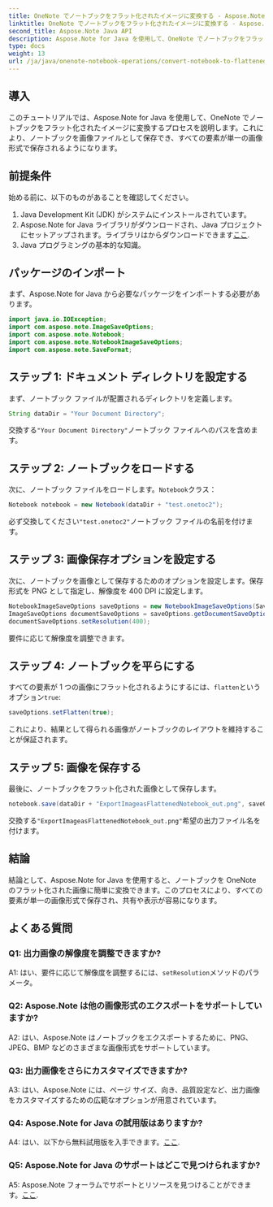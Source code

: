 ```yaml
---
title: OneNote でノートブックをフラット化されたイメージに変換する - Aspose.Note
linktitle: OneNote でノートブックをフラット化されたイメージに変換する - Aspose.Note
second_title: Aspose.Note Java API
description: Aspose.Note for Java を使用して、OneNote でノートブックをフラット化された画像に変換する方法を学習します。すべての要素を 1 つの画像ファイルに簡単に保存できます。
type: docs
weight: 13
url: /ja/java/onenote-notebook-operations/convert-notebook-to-flattened-image/
---
```

## 導入

このチュートリアルでは、Aspose.Note for Java を使用して、OneNote でノートブックをフラット化されたイメージに変換するプロセスを説明します。これにより、ノートブックを画像ファイルとして保存でき、すべての要素が単一の画像形式で保存されるようになります。

## 前提条件

始める前に、以下のものがあることを確認してください。

1. Java Development Kit (JDK) がシステムにインストールされています。
2.  Aspose.Note for Java ライブラリがダウンロードされ、Java プロジェクトにセットアップされます。ライブラリはからダウンロードできます[ここ](https://releases.aspose.com/note/java/).
3. Java プログラミングの基本的な知識。

## パッケージのインポート

まず、Aspose.Note for Java から必要なパッケージをインポートする必要があります。

```java
import java.io.IOException;
import com.aspose.note.ImageSaveOptions;
import com.aspose.note.Notebook;
import com.aspose.note.NotebookImageSaveOptions;
import com.aspose.note.SaveFormat;
```

## ステップ 1: ドキュメント ディレクトリを設定する

まず、ノートブック ファイルが配置されるディレクトリを定義します。

```java
String dataDir = "Your Document Directory";
```

交換する`"Your Document Directory"`ノートブック ファイルへのパスを含めます。

## ステップ 2: ノートブックをロードする

次に、ノートブック ファイルをロードします。`Notebook`クラス：

```java
Notebook notebook = new Notebook(dataDir + "test.onetoc2");
```

必ず交換してください`"test.onetoc2"`ノートブック ファイルの名前を付けます。

## ステップ 3: 画像保存オプションを設定する

次に、ノートブックを画像として保存するためのオプションを設定します。保存形式を PNG として指定し、解像度を 400 DPI に設定します。

```java
NotebookImageSaveOptions saveOptions = new NotebookImageSaveOptions(SaveFormat.Png);
ImageSaveOptions documentSaveOptions = saveOptions.getDocumentSaveOptions();
documentSaveOptions.setResolution(400);
```

要件に応じて解像度を調整できます。

## ステップ 4: ノートブックを平らにする

すべての要素が 1 つの画像にフラット化されるようにするには、`flatten`というオプション`true`:

```java
saveOptions.setFlatten(true);
```

これにより、結果として得られる画像がノートブックのレイアウトを維持することが保証されます。

## ステップ 5: 画像を保存する

最後に、ノートブックをフラット化された画像として保存します。

```java
notebook.save(dataDir + "ExportImageasFlattenedNotebook_out.png", saveOptions);
```

交換する`"ExportImageasFlattenedNotebook_out.png"`希望の出力ファイル名を付けます。

## 結論

結論として、Aspose.Note for Java を使用すると、ノートブックを OneNote のフラット化された画像に簡単に変換できます。このプロセスにより、すべての要素が単一の画像形式で保存され、共有や表示が容易になります。

## よくある質問

### Q1: 出力画像の解像度を調整できますか?

 A1: はい、要件に応じて解像度を調整するには、`setResolution`メソッドのパラメータ。

### Q2: Aspose.Note は他の画像形式のエクスポートをサポートしていますか?

A2: はい、Aspose.Note はノートブックをエクスポートするために、PNG、JPEG、BMP などのさまざまな画像形式をサポートしています。

### Q3: 出力画像をさらにカスタマイズできますか?

A3: はい、Aspose.Note には、ページ サイズ、向き、品質設定など、出力画像をカスタマイズするための広範なオプションが用意されています。

### Q4: Aspose.Note for Java の試用版はありますか?

 A4: はい、以下から無料試用版を入手できます。[ここ](https://releases.aspose.com/).

### Q5: Aspose.Note for Java のサポートはどこで見つけられますか?

 A5: Aspose.Note フォーラムでサポートとリソースを見つけることができます。[ここ](https://forum.aspose.com/c/note/28).